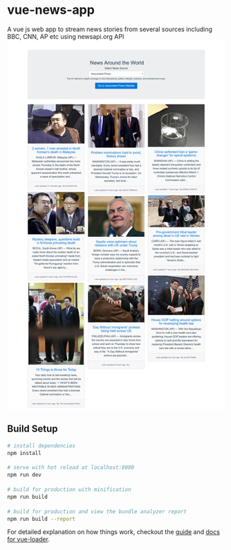 # vue-news-app
A vue js web app to stream news stories from several sources including BBC, CNN, AP etc using newsapi.org API
![Alt text](/screenshot.png?raw=true "Vue news app screenshot")


## Build Setup

``` bash
# install dependencies
npm install

# serve with hot reload at localhost:8080
npm run dev

# build for production with minification
npm run build

# build for production and view the bundle analyzer report
npm run build --report
```

For detailed explanation on how things work, checkout the [guide](http://vuejs-templates.github.io/webpack/) and [docs for vue-loader](http://vuejs.github.io/vue-loader).

